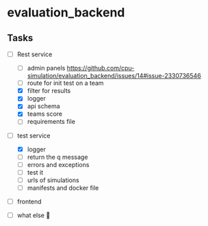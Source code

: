 # evaluation_backend

## Tasks

- [ ] Rest service
  - [ ] admin panels <https://github.com/cpu-simulation/evaluation_backend/issues/14#issue-2330736546>
  - [ ] route for init test on a team
  - [x] filter for results
  - [x] logger
  - [x] api schema
  - [x] teams score
  - [ ] requirements file

- [ ] test service
  - [x] logger
  - [ ] return the q message 
  - [ ] errors and exceptions
  - [ ] test it
  - [ ] urls of simulations
  - [ ] manifests and docker file
 
- [ ] frontend

- [ ] what else 🤔 
